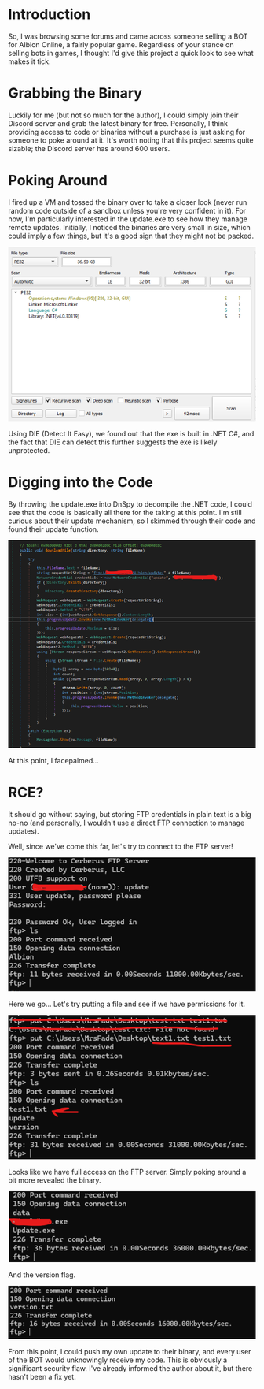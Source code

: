 # Introduction

So, I was browsing some forums and came across someone selling a BOT for Albion Online, a fairly popular game. Regardless of your stance on selling bots in games, I thought I'd give this project a quick look to see what makes it tick.

# Grabbing the Binary

Luckily for me (but not so much for the author), I could simply join their Discord server and grab the latest binary for free. Personally, I think providing access to code or binaries without a purchase is just asking for someone to poke around at it. It's worth noting that this project seems quite sizable; the Discord server has around 600 users.

# Poking Around

I fired up a VM and tossed the binary over to take a closer look (never run random code outside of a sandbox unless you're very confident in it). For now, I'm particularly interested in the update.exe to see how they manage remote updates. Initially, I noticed the binaries are very small in size, which could imply a few things, but it's a good sign that they might not be packed.

![DIE Picture](DIE.png)

Using DIE (Detect It Easy), we found out that the exe is built in .NET C#, and the fact that DIE can detect this further suggests the exe is likely unprotected.

# Digging into the Code

By throwing the update.exe into DnSpy to decompile the .NET code, I could see that the code is basically all there for the taking at this point. I'm still curious about their update mechanism, so I skimmed through their code and found their update function.

![Update Function Picture](Update.png)

At this point, I facepalmed...

# RCE?

It should go without saying, but storing FTP credentials in plain text is a big no-no (and personally, I wouldn't use a direct FTP connection to manage updates).

Well, since we've come this far, let's try to connect to the FTP server!

![Connecting to FTP Server Picture](LSFtp.png)

Here we go... Let's try putting a file and see if we have permissions for it.

![Putting to FTP Server Picture](FtpPut.png)

Looks like we have full access on the FTP server. Simply poking around a bit more revealed the binary.

![Binary Picture](ShowingBinary.png)

And the version flag.

![Version Flag Picture](ShowingVersion.png)

From this point, I could push my own update to their binary, and every user of the BOT would unknowingly receive my code. This is obviously a significant security flaw. I've already informed the author about it, but there hasn't been a fix yet.

